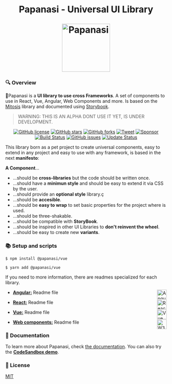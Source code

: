 <h1 align="center">
  <p align="center">Papanasi - Universal UI Library</p>
  <a href="#"><img src="https://raw.githubusercontent.com/CKGrafico/Papanasi/docs/resources/logo.png"  width="150" alt="Papanasi"></a>
</h1>

### 🔍 Overview

🥯Papanasi is a **UI library to use cross Frameworks**. A set of components to use in React, Vue, Angular, Web Components and more. Is based on the [Mitosis](https://github.com/BuilderIO/mitosis) library and documented using [Storybook](https://storybook.js.org/).

> WARNING: THIS IS AN ALPHA DONT USE IT YET, IS UNDER DEVELOPMENT.

<p align="center">
  <a href="https://github.com/CKGrafico/Papanasi/blob/main/LICENSE"><img src="https://img.shields.io/github/license/CKGrafico/Papanasi.svg?logo=creative%20commons&color=8FBFA9&logoColor=FFFFFF" alt="GitHub license" /></a>
  <a href="https://github.com/CKGrafico/Papanasi/network"><img src="https://img.shields.io/github/stars/CKGrafico/Papanasi.svg?logo=verizon&color=4D8C6F" alt="GitHub stars" /></a>
  <a href="https://github.com/CKGrafico/Papanasi/network"><img src="https://img.shields.io/github/forks/CKGrafico/Papanasi.svg?logo=github&color=38A3A5" alt="GitHub forks" /></a>
  <a href="https://twitter.com/CKGrafico"><img src="https://img.shields.io/badge/Tweet-project?logo=twitter&color=00acee&logoColor=FFFFFF" alt="Tweet" /></a>
  <a href="https://github.com/sponsors/CKGrafico"><img src="https://img.shields.io/badge/Support-project?logo=ko-fi&color=ea4aaa&logoColor=FFFFFF" alt="Sponsor" /></a>
  <a href="https://travis-ci.org/CKGrafico/Papanasi"><img src="https://travis-ci.org/CKGrafico/Papanasi.svg?logo=travis&branch=basic" alt="Build Status" /></a>
  <a href="https://github.com/CKGrafico/Papanasi/issues"><img src="https://img.shields.io/github/issues/CKGrafico/Papanasi.svg?logo=codeigniter&logoColor=FFFFFF" alt="GitHub issues" /></a>
  <a href="https://github.com/CKGrafico/Papanasi/releases"><img src="https://img.shields.io/badge/Update%20status-Frequently-009C7C?logo=git&logoColor=FFFFFF" alt="Update Status" /></a>

</p>

This library born as a pet project to create universal components, easy to extend in any project and easy to use with any framework, is based in the next **manifesto**:

**A Component**...
* ...should be **cross-libraries** but the code should be written once.
* ...should have a **minimun style** and should be easy to extend it via CSS by the user.
* ...should provide an **optional style** library.ç
* ...should be **accesible**.
* ...should be **easy to wrap** to set basic properties for the project where is used.
* ...should be three-shakable.
* ...should be compatible with **StoryBook**.
* ...should be inspired in other UI Libraries to **don't reinvent the wheel**.
* ...should be easy to create new **variants**.

### 📚 Setup and scripts

```shell
$ npm install @papanasi/vue
```

```shell
$ yarn add @papanasi/vue
```

If you need to more information, there are readmes specialized for each library.
* **[Angular:](https://github.com/CKGrafico/papanasi/blob/main/packages/angular/README.md#-setup-and-scripts)** Readme file<img src="https://cdn.svgporn.com/logos/angular-icon.svg" align="right" width="30" title="Angular">

* **[React:](https://github.com/CKGrafico/papanasi/blob/main/packages/react/README.md#-setup-and-scripts)** Readme file<img src="https://cdn.svgporn.com/logos/react.svg" align="right" width="30" title="React">

* **[Vue:](https://github.com/CKGrafico/papanasi/blob/main/packages/vue/README.md#-setup-and-scripts)** Readme file<img src="https://cdn.svgporn.com/logos/vue.svg" align="right" width="30" title="Vue">

* **[Web components:](https://github.com/CKGrafico/papanasi/blob/main/packages/webcomponent/README.md#-setup-and-scripts)** Readme file<img src="https://cdn.svgporn.com/logos/w3c.svg" align="right" width="30" title="W3C">

### 📗 Documentation

To learn more about Papanasi, check [the documentation](http://papanasi.js.org/).
You can also try the [**CodeSandbox demo**](https://codesandbox.io/s/papanasi-vue-vygq4m).

### 📃 License

[MIT](http://opensource.org/licenses/MIT)
